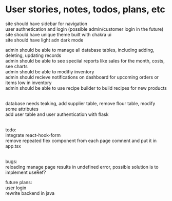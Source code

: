 # User stories, notes, todos, plans, etc

site should have sidebar for navigation <br />
user authnetication and login (possible admin/customer login in the future) <br />
site should have unique theme built with chakra ui <br />
site should have light adn dark mode <br />

admin should be able to manage all database tables, including adding, deleting, updating records <br />
admin should be able to see speciial reports like sales for the month, costs, see charts<br />
admin should be able to modifiy inventory<br />
admin should recieve notifications on dashboard for upcoming orders or items low in inventory<br />
admin should be able to use recipe builder to build recipes for new products<br /><br />

database needs teaking, add supplier table, remove flour table, modify some attributes<br />
add user table and user authentication with flask<br /><br />

todo:<br />
integrate react-hook-form<br />
remove repeated flex component from each page comnent and put it in app.tsx <br /><br />

bugs:<br />
reloading manage page results in undefined error, possible solution is to implement useRef?<br />

future plans:<br />
user login<br />
rewrite backend in java<br />

